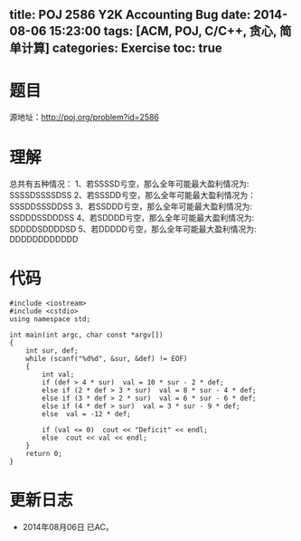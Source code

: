 title: POJ 2586 Y2K Accounting Bug
date: 2014-08-06 15:23:00
tags: [ACM, POJ, C/C++, 贪心, 简单计算]
categories: Exercise
toc: true
---
# 题目
源地址：http://poj.org/problem?id=2586

# 理解
总共有五种情况：
1、若SSSSD亏空，那么全年可能最大盈利情况为: SSSSDSSSSDSS
2、若SSSDD亏空，那么全年可能最大盈利情况为：SSSDDSSSDDSS
3、若SSDDD亏空，那么全年可能最大盈利情况为: SSDDDSSDDDSS
4、若SDDDD亏空，那么全年可能最大盈利情况为: SDDDDSDDDDSD
5、若DDDDD亏空，那么全年可能最大盈利情况为: DDDDDDDDDDDD

<!-- more -->

# 代码
```
#include <iostream>
#include <cstdio>
using namespace std;

int main(int argc, char const *argv[])
{
    int sur, def;
    while (scanf("%d%d", &sur, &def) != EOF)
    {
        int val;
        if (def > 4 * sur)  val = 10 * sur - 2 * def;
        else if (2 * def > 3 * sur)  val = 8 * sur - 4 * def;
        else if (3 * def > 2 * sur)  val = 6 * sur - 6 * def;
        else if (4 * def > sur)  val = 3 * sur - 9 * def;
        else  val = -12 * def;

        if (val <= 0)  cout << "Deficit" << endl;
        else  cout << val << endl;
    }
    return 0;
}
```
	
# 更新日志
- 2014年08月06日 已AC。